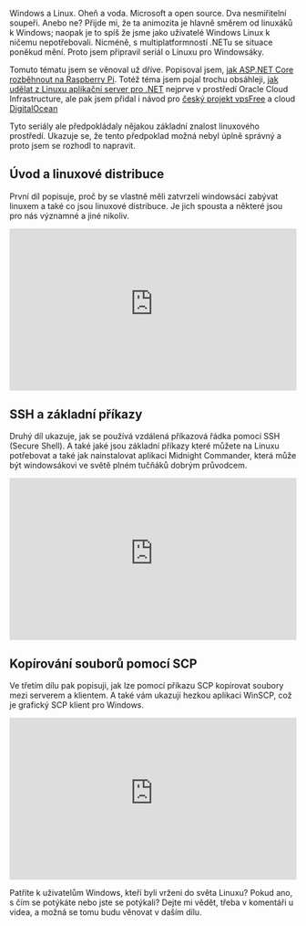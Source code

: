 <!-- dcterms:title = Co by měli windowsáci vědět o Linuxu -->
<!-- dcterms:abstract = Windows a Linux. Oheň a voda. Microsoft a open source. Dva nesmiřitelní soupeři. Anebo ne? Přijde mi, že ta animozita je hlavně směrem od linuxáků k Windows; naopak je to spíš že jsme jako uživatelé Windows Linux k ničemu nepotřebovali. Nicméně, s multiplatformností .NETu se situace poněkud mění. Proto jsem připravil seriál o Linuxu pro Windowsáky. -->
<!-- dcterms:creator = Michal Altair Valášek -->
<!-- x4w:coverUrl = /cover-pictures/20230504-linux-pro-windowsaky.jpg -->
<!-- x4w:pictureUrl = /perex-pictures/20230504-linux-pro-windowsaky.jpg -->
<!-- x4w:pictureWidth = 150 -->
<!-- x4w:pictureHeight = 150 -->
<!-- x4w:category = IT -->
<!-- x4w:category = Linux -->
<!-- dcterms:date = 2023-05-04 -->

Windows a Linux. Oheň a voda. Microsoft a open source. Dva nesmiřitelní soupeři. Anebo ne? Přijde mi, že ta animozita je hlavně směrem od linuxáků k Windows; naopak je to spíš že jsme jako uživatelé Windows Linux k ničemu nepotřebovali. Nicméně, s multiplatformností .NETu se situace poněkud mění. Proto jsem připravil seriál o Linuxu pro Windowsáky.

Tomuto tématu jsem se věnoval už dříve. Popisoval jsem, [jak ASP.NET Core rozběhnout na Raspberry Pi](https://www.altair.blog/serials/asp-net-na-raspberry-pi). Totéž téma jsem pojal trochu obsáhleji, [jak udělat z Linuxu aplikační server pro .NET](https://www.altair.blog/2023/01/oci-linux) nejprve v prostředí Oracle Cloud Infrastructure, ale pak jsem přidal i návod pro [český projekt vpsFree](https://www.youtube.com/watch?v=trtvduuNZXQ) a cloud [DigitalOcean](https://www.youtube.com/watch?v=NmIS-3nmeMY)

Tyto seriály ale předpokládaly nějakou základní znalost linuxového prostředí. Ukazuje se, že tento předpoklad možná nebyl úplně správný a proto jsem se rozhodl to napravit.

## Úvod a linuxové distribuce

První díl popisuje, proč by se vlastně měli zatvrzelí windowsáci zabývat linuxem a také co jsou linuxové distribuce. Je jich spousta a některé jsou pro nás významné a jiné nikoliv.

<div style="position:relative;padding-top:56.25%;">
  <iframe src="https://www.youtube-nocookie.com/embed/lPgaavgDgis" frameborder="0" allowfullscreen allow="accelerometer; autoplay; encrypted-media; gyroscope; picture-in-picture" style="position:absolute;top:0;left:0;width:100%;height:100%;"></iframe>
</div>


## SSH a základní příkazy

Druhý díl ukazuje, jak se používá vzdálená příkazová řádka pomocí SSH (Secure Shell). A také jaké jsou základní příkazy které můžete na Linuxu potřebovat a také jak nainstalovat aplikaci Midnight Commander, která může být windowsákovi ve světě plném tučňáků dobrým průvodcem.

<div style="position:relative;padding-top:56.25%;">
  <iframe src="https://www.youtube-nocookie.com/embed/8imJbR-5kVE" frameborder="0" allowfullscreen allow="accelerometer; autoplay; encrypted-media; gyroscope; picture-in-picture" style="position:absolute;top:0;left:0;width:100%;height:100%;"></iframe>
</div>

## Kopírování souborů pomocí SCP

Ve třetím dílu pak popisuji, jak lze pomocí příkazu SCP kopírovat soubory mezi serverem a klientem. A také vám ukazuji hezkou aplikaci WinSCP, což je grafický SCP klient pro Windows.

<div style="position:relative;padding-top:56.25%;">
  <iframe src="https://www.youtube-nocookie.com/embed/ejGy_ikkrbM" frameborder="0" allowfullscreen allow="accelerometer; autoplay; encrypted-media; gyroscope; picture-in-picture" style="position:absolute;top:0;left:0;width:100%;height:100%;"></iframe>
</div>

Patříte k uživatelům Windows, kteří byli vrženi do světa Linuxu? Pokud ano, s čím se potýkáte nebo jste se potýkali? Dejte mi vědět, třeba v komentáři u videa, a možná se tomu budu věnovat v daším dílu.